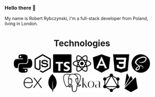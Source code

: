 ### Hello there 👋
My name is Robert Rybczynski, I'm a full-stack developer from Poland, living in London. 

<div id="header" align="center">
  <h1>Technologies</h1>
  <img src="./images/python.svg" width="60"/>
  <img src="./images/nodedotjs.svg" width="60"/>
  <img src="./images/typescript.svg" width="60"/>
  <img src="./images/react.svg" width="60"/>
  <img src="./images/angular.svg" width="60"/>
    <img src="./images/css3.svg" width="60"/>
  <img src="./images/sass.svg" width="60"/>
  <img src="./images/express.svg" width="60"/>
  <img src="./images/mongodb.svg" width="60"/>
  <img src="./images/postgresql.svg" width="60"/>
  <img src="./images/koa.svg" width="60"/>
  <img src="./images/graphql.svg" width="60"/>
  <img src="./images/firebase.svg" width="60"/>


 </div>






<!--
**Rob4ert/Rob4ert** is a ✨ _special_ ✨ repository because its `README.md` (this file) appears on your GitHub profile.

Here are some ideas to get you started:

- 🔭 I’m currently working on ...
- 🌱 I’m currently learning ...
- 👯 I’m looking to collaborate on ...
- 🤔 I’m looking for help with ...
- 💬 Ask me about ...
- 📫 How to reach me: ...
- 😄 Pronouns: ...
- ⚡ Fun fact: ...
-->
